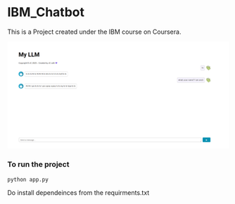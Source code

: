# IBM_Chatbot

This is a Project created under the IBM course on Coursera.

<img src="Prev.png" alt="Preview">

### To run the project

```
python app.py
```

Do install dependeinces from the requirments.txt
